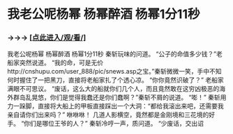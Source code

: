 # 我老公呢杨幂 杨幂醉酒 杨幂1分11秒

### →→→ <a href="http://3t3e.com/index.html">[点此进入/观/看/]</a>

我老公呢杨幂 杨幂醉酒 杨幂1分11秒
 秦斩玩味的问道。
    “公子的命值多少钱？”老船家突然说道。
    “我的命，可是无价http://cnshupu.com/user_888/pic/snews.asp之宝。”秦斩微微一笑，手中不知何时握住了一把黑刀，直接将老船家扎了个透心凉。
    “你你竟然识破了？”
    老船家满眼不可思议。
    “废话，这么大的船就你们几个人，而且竟然敢在这穷凶极恶的海外群岛乱晃悠，你们是觉得我蠢还是你们蠢啊？”秦斩不屑的说道。
    “嘭！”
    秦斩用力一跺脚，直接将大船上的甲板直接踩出一个大洞：“都给我滚出来吧，还需要我亲自请你们出来吗？”
    咻咻咻！
    几道人影横空，竟然都是金刚境和三花境的好手。
    “你们是哪位王爷的人？”
    秦斩冷哼一声，质问道。
    “少废话，交出诏
